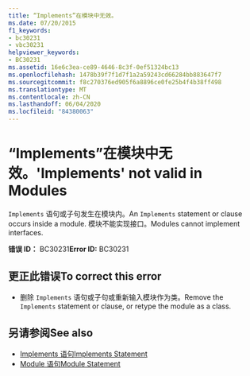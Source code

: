 ```yaml
---
title: “Implements”在模块中无效。
ms.date: 07/20/2015
f1_keywords:
- bc30231
- vbc30231
helpviewer_keywords:
- BC30231
ms.assetid: 16e6c3ea-ce89-4646-8c3f-0ef51324bc13
ms.openlocfilehash: 1478b39f7f1d7f1a2a59243cd66284bb883647f7
ms.sourcegitcommit: f8c270376ed905f6a8896ce0fe25b4f4b38ff498
ms.translationtype: MT
ms.contentlocale: zh-CN
ms.lasthandoff: 06/04/2020
ms.locfileid: "84380063"
---
```

# <a name="implements-not-valid-in-modules"></a><span data-ttu-id="954b7-102">“Implements”在模块中无效。</span><span class="sxs-lookup"><span data-stu-id="954b7-102">'Implements' not valid in Modules</span></span>
<span data-ttu-id="954b7-103">`Implements` 语句或子句发生在模块内。</span><span class="sxs-lookup"><span data-stu-id="954b7-103">An `Implements` statement or clause occurs inside a module.</span></span> <span data-ttu-id="954b7-104">模块不能实现接口。</span><span class="sxs-lookup"><span data-stu-id="954b7-104">Modules cannot implement interfaces.</span></span>  
  
 <span data-ttu-id="954b7-105">**错误 ID：** BC30231</span><span class="sxs-lookup"><span data-stu-id="954b7-105">**Error ID:** BC30231</span></span>  
  
## <a name="to-correct-this-error"></a><span data-ttu-id="954b7-106">更正此错误</span><span class="sxs-lookup"><span data-stu-id="954b7-106">To correct this error</span></span>  
  
- <span data-ttu-id="954b7-107">删除 `Implements` 语句或子句或重新输入模块作为类。</span><span class="sxs-lookup"><span data-stu-id="954b7-107">Remove the `Implements` statement or clause, or retype the module as a class.</span></span>  
  
## <a name="see-also"></a><span data-ttu-id="954b7-108">另请参阅</span><span class="sxs-lookup"><span data-stu-id="954b7-108">See also</span></span>

- [<span data-ttu-id="954b7-109">Implements 语句</span><span class="sxs-lookup"><span data-stu-id="954b7-109">Implements Statement</span></span>](../language-reference/statements/implements-statement.md)
- [<span data-ttu-id="954b7-110">Module 语句</span><span class="sxs-lookup"><span data-stu-id="954b7-110">Module Statement</span></span>](../language-reference/statements/module-statement.md)
